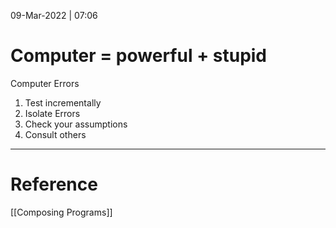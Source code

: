09-Mar-2022 | 07:06





# Computer = powerful + stupid

Computer Errors

1. Test incrementally
2. Isolate Errors
3. Check your assumptions
4. Consult others


---

# Reference
[[Composing Programs]]



